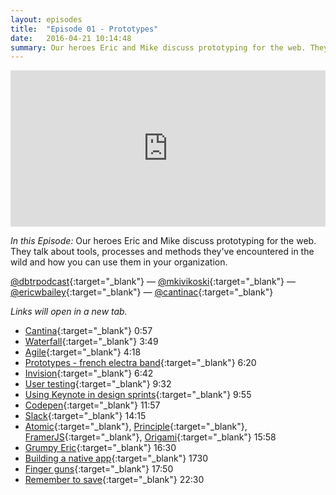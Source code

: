 ```yaml
---
layout: episodes
title:  "Episode 01 - Prototypes"
date:   2016-04-21 10:14:48
summary: Our heroes Eric and Mike discuss prototyping for the web. They talk about tools, processes and methods they've encountered in the wild and how you can use them in your organization.
---
```


<iframe width="100%" height="250" scrolling="no" frameborder="no" src="https://w.soundcloud.com/player/?url=https%3A//api.soundcloud.com/tracks/260183366&amp;auto_play=false&amp;hide_related=false&amp;show_comments=true&amp;show_user=true&amp;show_reposts=false&amp;visual=true"></iframe>

_In this Episode:_ Our heroes Eric and Mike discuss prototyping for the web. They talk about tools, processes and methods they've encountered in the wild and how you can use them in your organization.

[@dbtrpodcast](https://twitter.com/dbtrpodcast){:target="_blank"} &mdash;
[@mkivikoski](https://twitter.com/mkivikoski){:target="_blank"} &mdash;
[@ericwbailey](https://twitter.com/ericwbailey){:target="_blank"} &mdash;
[@cantinac](https://twitter.com/cantinac){:target="_blank"}

_Links will open in a new tab._

- [Cantina](https://cantina.co){:target="_blank"} 0:57
- [Waterfall](https://en.wikipedia.org/wiki/Waterfall_model){:target="_blank"} 3:49
- [Agile](https://en.wikipedia.org/wiki/Agile_software_development){:target="_blank"} 4:18
- [Prototypes - french electra band](https://www.youtube.com/watch?v=C9dttkVA2zU){:target="_blank"} 6:20
- [Invision](https://www.invisionapp.com/){:target="_blank"} 6:42
- [User testing](https://en.wikipedia.org/wiki/Usability_testing){:target="_blank"} 9:32
- [Using Keynote in design sprints](https://library.gv.com/the-product-design-sprint-prototype-day-4-ebab764ac69f#.n5b3s4v21){:target="_blank"} 9:55
- [Codepen](http://codepen.io/){:target="_blank"} 11:57
- [Slack](https://slack.com/){:target="_blank"} 14:15
- [Atomic](https://atomic.io/){:target="_blank"}, [Principle](http://principleformac.com){:target="_blank"}, [FramerJS](http://framerjs.com){:target="_blank"}, [Origami](https://facebook.github.io/origami/){:target="_blank"}  15:58
- [Grumpy Eric](http://giphy.com/gifs/depressed-birthday-grumpy-cat-gSotjAQJmPTJm){:target="_blank"} 16:30
- [Building a native app](https://cantina.co/webinar-recap-five-ingredients-successful-mobile-projects/){:target="_blank"} 1730
- [Finger guns](http://giphy.com/gifs/broadcity-broad-city-abbi-abrams-bc3-l3V0HT4Mf7jrpDQRy){:target="_blank"} 17:50 
- [Remember to save](http://giphy.com/gifs/ashvsevildead-television-starz-ash-vs-evil-dead-xTk9ZLtlk1xd8Tunuw){:target="_blank"} 22:30